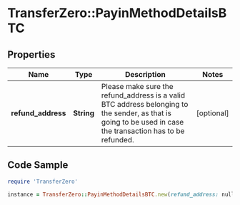 # TransferZero::PayinMethodDetailsBTC

## Properties

Name | Type | Description | Notes
------------ | ------------- | ------------- | -------------
**refund_address** | **String** | Please make sure the refund_address is a valid BTC address belonging to the sender, as that is going to be used in case the transaction has to be refunded. | [optional] 

## Code Sample

```ruby
require 'TransferZero'

instance = TransferZero::PayinMethodDetailsBTC.new(refund_address: null)
```


